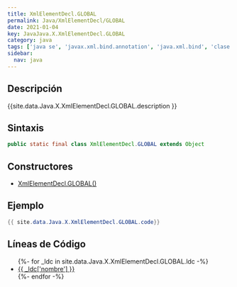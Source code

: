 ```yaml
---
title: XmlElementDecl.GLOBAL
permalink: Java/XmlElementDecl/GLOBAL
date: 2021-01-04
key: JavaJava.X.XmlElementDecl.GLOBAL
category: java
tags: ['java se', 'javax.xml.bind.annotation', 'java.xml.bind', 'clase java', 'Java 1.0']
sidebar: 
  nav: java
---
```


## Descripción
{{site.data.Java.X.XmlElementDecl.GLOBAL.description }}

## Sintaxis
~~~java
public static final class XmlElementDecl.GLOBAL extends Object
~~~

## Constructores
* [XmlElementDecl.GLOBAL()](/Java/XmlElementDecl/GLOBAL/XmlElementDecl/GLOBAL/)

## Ejemplo
~~~java
{{ site.data.Java.X.XmlElementDecl.GLOBAL.code}}
~~~

## Líneas de Código
<ul>
{%- for _ldc in site.data.Java.X.XmlElementDecl.GLOBAL.ldc -%}
   <li>
       <a href="{{_ldc['url'] }}">{{ _ldc['nombre'] }}</a>
   </li>
{%- endfor -%}
</ul>
